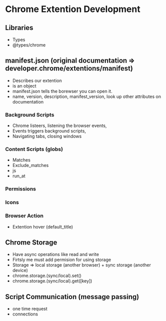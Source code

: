 # Chrome Extention Development

## Libraries
- Types
- @types/chrome
## manifest.json (original documentation => developer.chrome/extentions/manifest)
- Describes our extention 
- is an object 
- manifest.json tells the borewser you can open it.
- name, version, description, manifest_version, look up other attributes on documentation

### Background Scripts 
- Chrome listeers, listening the browser events,
- Events triggers background scripts,
- Navigating tabs, closing windows

### Content Scripts (globs)
- Matches 
- Exclude_matches
- js
- run_at

### Permissions

### Icons
### Browser Action
- Extention hover (default_title)


## Chrome Storage
- Have async operations like read and write 
- Firtsly me must add permision for using storage
- Storage => local storage (another browser) + sync storage (another device)
- chrome.storage.(sync/local).set()
- chrome.storage.(sync/local).get([key])

## Script Communication (message passing)
- one time request
- connections 